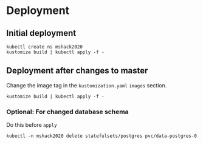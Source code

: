 # Deployment

## Initial deployment

```
kubectl create ns mshack2020
kustomize build | kubectl apply -f -
```

## Deployment after changes to master

Change the image tag in the `kustomization.yaml` `images` section.

```
kustomize build | kubectl apply -f -
```

### Optional: For changed database schema

Do this before `apply`

```
kubectl -n mshack2020 delete statefulsets/postgres pvc/data-postgres-0
```
